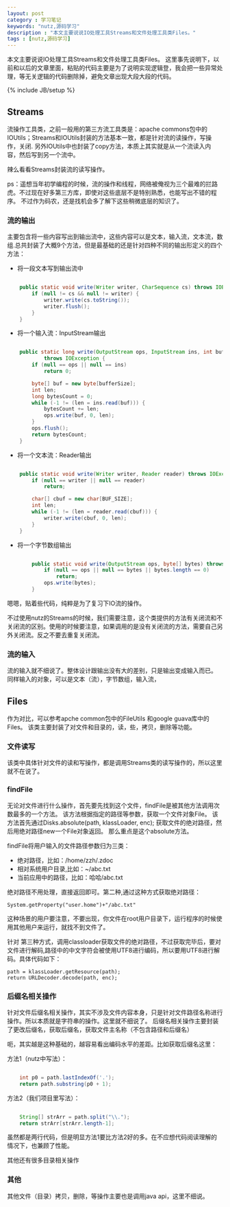 ```yaml
---
layout: post
category : 学习笔记 
keywords: "nutz,源码学习"
description : "本文主要说说IO处理工具Streams和文件处理工具类Files。"
tags : [nutz,源码学习]
---
```


本文主要说说IO处理工具Streams和文件处理工具类Files。
这里事先说明下，以前和以后的文章里面，粘贴的代码主要是为了说明实现逻辑登，我会把一些异常处理，等无关逻辑的代码删除掉，避免文章出现大段大段的代码。
 

<!--break-->

{% include JB/setup %}
 
 
## Streams

流操作工具类，之前一般用的第三方流工具类是：apache commons包中的IOUtils；Streams和IOUtils封装的方法基本一致，都是针对流的读操作，写操作，关闭.
另外IOUtils中也封装了copy方法，本质上其实就是从一个流读入内容，然后写到另一个流中。

辣么看看Streams封装流的读写操作。

ps：遥想当年初学编程的时候，流的操作和线程，网络被俺视为三个最难的拦路虎。不过现在好多第三方库，即使对这些底层不是特别熟悉，也能写出不错的程序。
不过作为码农，还是找机会多了解下这些稍微底层的知识了。

### 流的输出

主要包含将一些内容写出到输出流中，这些内容可以是文本，输入流，文本流，数组.总共封装了大概9个方法，但是最基础的还是针对四种不同的输出形定义的四个方法：

- 将一段文本写到输出流中

```java

    public static void write(Writer writer, CharSequence cs) throws IOException {
        if (null != cs && null != writer) {
            writer.write(cs.toString());
            writer.flush();
        }
    }
```
- 将一个输入流：InputStream输出

```java

    public static long write(OutputStream ops, InputStream ins, int bufferSize)
            throws IOException {
        if (null == ops || null == ins)
            return 0;

        byte[] buf = new byte[bufferSize];
        int len;
        long bytesCount = 0;
        while (-1 != (len = ins.read(buf))) {
            bytesCount += len;
            ops.write(buf, 0, len);
        }
        ops.flush();
        return bytesCount;
    }
```
- 将一个文本流：Reader输出

```java

    public static void write(Writer writer, Reader reader) throws IOException {
        if (null == writer || null == reader)
            return;

        char[] cbuf = new char[BUF_SIZE];
        int len;
        while (-1 != (len = reader.read(cbuf))) {
            writer.write(cbuf, 0, len);
        }
    }
```
- 将一个字节数组输出

```java

        public static void write(OutputStream ops, byte[] bytes) throws IOException {
            if (null == ops || null == bytes || bytes.length == 0)
                return;
            ops.write(bytes);
        }
```

嗯嗯，贴着些代码，纯粹是为了复习下IO流的操作。

不过使用nutz的Streams的时候，我们需要注意，这个类提供的方法有关闭流和不关闭流的区别。使用的时候要注意，如果调用的是没有关闭流的方法，需要自己另外关闭流。反之不要去重复关闭流。


### 流的输入

流的输入就不细说了。整体设计跟输出没有大的差别，只是输出变成输入而已。
同样输入的对象，可以是文本（流），字节数组，输入流，


## Files
作为对比，可以参考apche common包中的FileUtils 和google guava库中的Files。
该类主要封装了对文件和目录的，读，些，拷贝，删除等功能。

### 文件读写

该类中具体针对文件的读和写操作，都是调用Streams类的读写操作的，所以这里就不在说了。

### findFile
无论对文件进行什么操作，首先要先找到这个文件，findFile是被其他方法调用次数最多的一个方法。
该方法根据指定的路径等参数，获取一个文件对象File。
该方法首先通过Disks.absolute(path, klassLoader, enc); 获取文件的绝对路径，然后用绝对路径new一个File对象返回。
那么重点是这个absolute方法。

findFile将用户输入的文件路径参数归为三类：

- 绝对路径，比如：/home/zzh/.zdoc
- 相对系统用户目录,比如：~/abc.txt
- 当前应用中的路径，比如：哈哈/abc.txt

绝对路径不用处理，直接返回即可。第二种,通过这种方式获取绝对路径：

    System.getProperty("user.home")+"/abc.txt"
    
这种场景的用户要注意，不要出现，你文件在root用户目录下，运行程序的时候使用其他用户来运行，就找不到文件了。

针对 第三种方式，调用classloader获取文件的绝对路径，不过获取完毕后，要对文件进行解码,路径中的中文字符会被使用UTF8进行编码，所以要用UTF8进行解码。具体代码如下：

    path = klassLoader.getResource(path);
    return URLDecoder.decode(path, enc);

### 后缀名相关操作
针对文件后缀名相关操作，其实不涉及文件内容本身，只是针对文件路径名称进行操作。所以本质就是字符串的操作。这里就不细说了。
后缀名相关操作主要封装了更改后缀名，获取后缀名，获取文件主名称（不包含路径和后缀名）

呃，其实越是这种基础的，越容易看出编码水平的差距。比如获取后缀名这里：

方法1（nutz中写法）：

```java

    int p0 = path.lastIndexOf('.');
    return path.substring(p0 + 1);
```

方法2（我们项目里写法）：

```java

    String[] strArr = path.split("\\.");
    return strArr[strArr.length-1];
```

虽然都是两行代码，但是明显方法1要比方法2好的多。在不应想代码阅读理解的情况下，也兼顾了性能。
 
 
 其他还有很多目录相关操作
 
### 其他
 
其他文件（目录）拷贝，删除，等操作主要也是调用java api，这里不细说。
 